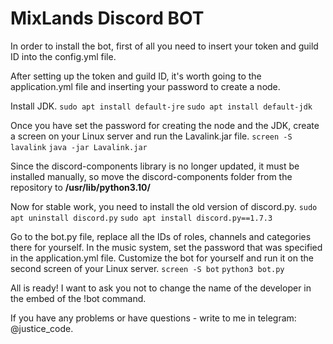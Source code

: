 # MixLands Discord BOT

In order to install the bot, first of all you need to insert your token and guild ID into the config.yml file.

After setting up the token and guild ID, it's worth going to the application.yml file and inserting your password to create a node.

Install JDK.
`sudo apt install default-jre`
`sudo apt install default-jdk`

Once you have set the password for creating the node and the JDK, create a screen on your Linux server and run the Lavalink.jar file.
`screen -S lavalink`
`java -jar Lavalink.jar`

Since the discord-components library is no longer updated, it must be installed manually, so move the discord-components folder from the repository to **/usr/lib/python3.10/**

Now for stable work, you need to install the old version of discord.py.
`sudo apt uninstall discord.py`
`sudo apt install discord.py==1.7.3`

Go to the bot.py file, replace all the IDs of roles, channels and categories there for yourself.
In the music system, set the password that was specified in the application.yml file.
Customize the bot for yourself and run it on the second screen of your Linux server.
`screen -S bot`
`python3 bot.py`

All is ready!
I want to ask you not to change the name of the developer in the embed of the !bot command.

If you have any problems or have questions - write to me in telegram: @justice_code.
